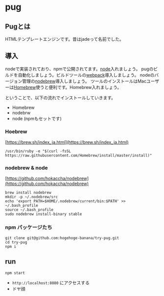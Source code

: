 pug
====


## Pugとは

HTMLテンプレートエンジンです。昔はjadeって名前でした。


## 導入

nodeで実装されており、npmで公開されてます。[node](https://nodejs.org/ja/)入れましょう。
pugのビルドを自動化しましょう。ビルドツールの[webpack]()導入しましょう。
nodeのバージョン管理の[nodebrew](https://github.com/hokaccha/nodebrew)導入しましょう。
ツールのインストールはMacユーザーは[Homebrew](https://github.com/Homebrew/brew)使うと便利です。Homebrew入れましょう。

ということで、以下の流れでインストールしていきます。

- Homebrew
- nodebrw
- node (npmもセットです)


### Hoebrew

[https://brew.sh/index_ja.html](https://brew.sh/index_ja.html)

```
/usr/bin/ruby -e "$(curl -fsSL https://raw.githubusercontent.com/Homebrew/install/master/install)"
```
### nodebrew & node

[https://github.com/hokaccha/nodebrew](https://github.com/hokaccha/nodebrew)

```
brew install nodebrew
mkdir -p ~/.nodebrew/src
echo 'export PATH=$HOME/.nodebrew/current/bin:$PATH' >> ~/.bash_profile
source ~/.bash_profile
sudo nodebrew install-binary stable
```

### npm パッケージたち

```
git clone git@github.com:hogehoge-banana/try-pug.git
cd try-pug
npm i
```


## run

```
npm start
```

- `http://localhost:8080` にアクセスする
- ドヤ顔

